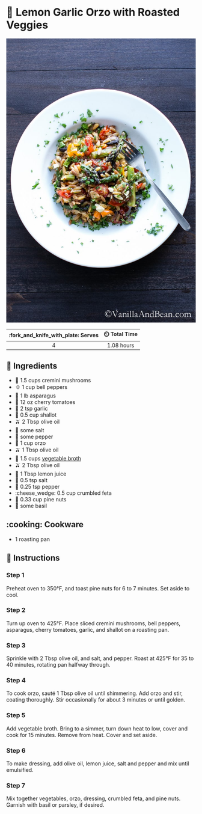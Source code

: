 # :rice: Lemon Garlic Orzo with Roasted Veggies

![Lemon Garlic Orzo with Roasted Veggies](../assets/images/lemon-garlic-orzo-with-roasted-veggies.jpg)

| :fork_and_knife_with_plate: Serves | :timer_clock: Total Time |
|:----------------------------------:|:-----------------------: |
| 4 | 1.08 hours |

## :salt: Ingredients

- :mushroom: 1.5 cups cremini mushrooms
- :bell_pepper: 1 cup bell peppers
- :leafy_green: 1 lb asparagus
- :tomato: 12 oz cherry tomatoes
- :garlic: 2 tsp garlic
- :onion: 0.5 cup shallot
- :olive: 2 Tbsp olive oil
- :salt: some salt
- :salt: some pepper
- :rice: 1 cup orzo
- :olive: 1 Tbsp olive oil
- :stew: 1.5 cups [vegetable broth][1]
- :olive: 2 Tbsp olive oil
- :lemon: 1 Tbsp lemon juice
- :salt: 0.5 tsp salt
- :salt: 0.25 tsp pepper
- :cheese_wedge: 0.5 cup crumbled feta
- :chestnut: 0.33 cup pine nuts
- :herb: some basil

## :cooking: Cookware

- 1 roasting pan

## :pencil: Instructions

### Step 1

Preheat oven to 350°F, and toast pine nuts for 6 to 7 minutes. Set aside to cool.

### Step 2

Turn up oven to 425°F. Place sliced cremini mushrooms, bell peppers, asparagus, cherry tomatoes, garlic, and shallot on
a roasting pan.

### Step 3

Sprinkle with 2 Tbsp olive oil, and salt, and pepper. Roast at 425°F for 35 to 40 minutes, rotating pan halfway
through.

### Step 4

To cook orzo, sauté 1 Tbsp olive oil until shimmering. Add orzo and stir, coating thoroughly. Stir occasionally for
about 3 minutes or until golden.

### Step 5

Add vegetable broth. Bring to a  simmer, turn down heat to low, cover and cook for 15 minutes. Remove from heat. Cover
and set aside.

### Step 6

To make dressing, add olive oil, lemon juice, salt and pepper and mix until emulsified.

### Step 7

Mix together vegetables, orzo, dressing, crumbled feta, and pine nuts. Garnish with basil or parsley, if desired.

[1]: <../ingredients/vegetable-broth.md>
